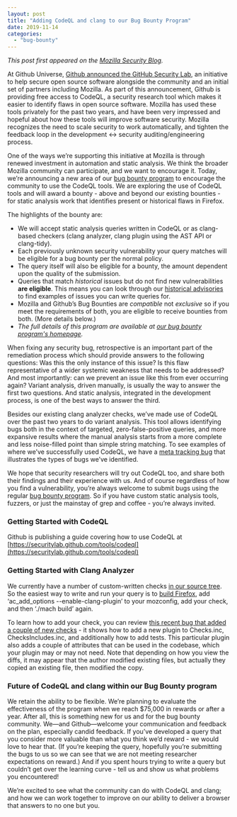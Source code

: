 ```yaml
---
layout: post
title: "Adding CodeQL and clang to our Bug Bounty Program"
date: 2019-11-14
categories: 
  - "bug-bounty"
---
```


_This post first appeared on the [Mozilla Security Blog](https://blog.mozilla.org/security/2019/11/14/adding-codeql-and-clang-to-our-bug-bounty-program/)._

At Github Universe, [Github announced the GitHub Security Lab](https://github.blog/2019-11-14-announcing-github-security-lab/), an initiative to help secure open source software alongside the community and an initial set of partners including Mozilla. As part of this announcement, Github is providing free access to CodeQL, a security research tool which makes it easier to identify flaws in open source software. Mozilla has used these tools privately for the past two years, and have been very impressed and hopeful about how these tools will improve software security. Mozilla recognizes the need to scale security to work automatically, and tighten the feedback loop in the development <-> security auditing/engineering process.

One of the ways we’re supporting this initiative at Mozilla is through renewed investment in automation and static analysis. We think the broader Mozilla community can participate, and we want to encourage it. Today, we’re announcing a new area of our [bug bounty program](https://www.mozilla.org/en-US/security/client-bug-bounty/) to encourage the community to use the CodeQL tools. We are exploring the use of CodeQL tools and will award a bounty - above and beyond our existing bounties - for static analysis work that identifies present or historical flaws in Firefox.

The highlights of the bounty are:

- We will accept static analysis queries written in CodeQL or as clang-based checkers (clang analyzer, clang plugin using the AST API or clang-tidy).
- Each previously unknown security vulnerability your query matches will be eligible for a bug bounty per the normal policy.
- The query itself will also be eligible for a bounty, the amount dependent upon the quality of the submission.
- Queries that match _historical_ issues but do not find new vulnerabilities **are eligible**. This means you can look through our [historical advisories](https://www.mozilla.org/en-US/security/advisories/) to find examples of issues you can write queries for.
- Mozilla and Github’s Bug Bounties are _compatible_ not _exclusive_ so if you meet the requirements of both, you are eligible to receive bounties from both. (More details below.)
- _The full details of this program are available at_ [_our bug bounty program's homepage_](https://www.mozilla.org/en-US/security/client-bug-bounty/)_._

When fixing any security bug, retrospective is an important part of the remediation process which should provide answers to the following questions: Was this the only instance of this issue? Is this flaw representative of a wider systemic weakness that needs to be addressed? And most importantly: can we prevent an issue like this from ever occurring again? Variant analysis, driven manually, is usually the way to answer the first two questions. And static analysis, integrated in the development process, is one of the best ways to answer the third.

Besides our existing clang analyzer checks, we’ve made use of CodeQL over the past two years to do variant analysis. This tool allows identifying bugs both in the context of targeted, zero-false-positive queries, and more expansive results where the manual analysis starts from a more complete and less noise-filled point than simple string matching. To see examples of where we’ve successfully used CodeQL, we have a [meta tracking bug](https://bugzilla.mozilla.org/show_bug.cgi?id=1458117) that illustrates the types of bugs we’ve identified.

We hope that security researchers will try out CodeQL too, and share both their findings and their experience with us. And of course regardless of how you find a vulnerability, you’re always welcome to submit bugs using the regular [bug bounty program](https://www.mozilla.org/en-US/security/client-bug-bounty/). So if you have custom static analysis tools, fuzzers, or just the mainstay of grep and coffee - you’re always invited.

### Getting Started with CodeQL

Github is publishing a guide covering how to use CodeQL at [https://securitylab.github.com/tools/codeql](https://securitylab.github.com/tools/codeql)

### Getting Started with Clang Analyzer

We currently have a number of custom-written checks [in our source tree](https://searchfox.org/mozilla-central/source/build/clang-plugin). So the easiest way to write and run your query is to [build Firefox](https://developer.mozilla.org/en-US/docs/Mozilla/Developer_guide/Build_Instructions/Simple_Firefox_build), add ‘ac\_add\_options --enable-clang-plugin’ to your mozconfig, add your check, and then ‘./mach build’ again.

To learn how to add your check, you can review [this recent bug that added a couple of new checks](https://bugzilla.mozilla.org/show_bug.cgi?id=1569681) - it shows how to add a new plugin to Checks.inc, ChecksIncludes.inc, and additionally how to add tests. This particular plugin also adds a couple of attributes that can be used in the codebase, which your plugin may or may not need. Note that depending on how you view the diffs, it may appear that the author modified existing files, but actually they copied an existing file, then modified the copy.

### Future of CodeQL and clang within our Bug Bounty program

We retain the ability to be flexible. We’re planning to evaluate the effectiveness of the program when we reach $75,000 in rewards or after a year. After all, this is something new for us and for the bug bounty community. We—and Github—welcome your communication and feedback on the plan, especially candid feedback. If you’ve developed a query that you consider more valuable than what you think we’d reward - we would love to hear that. (If you’re keeping the query, hopefully you’re submitting the bugs to us so we can see that we are not meeting researcher expectations on reward.) And if you spent hours trying to write a query but couldn’t get over the learning curve - tell us and show us what problems you encountered!

We’re excited to see what the community can do with CodeQL and clang; and how we can work together to improve on our ability to deliver a browser that answers to no one but you.
